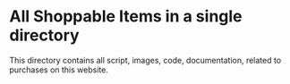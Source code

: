 # All Shoppable Items in a single directory

This directory contains all script, images, code, documentation, related to purchases on this website.
